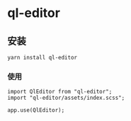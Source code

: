 # ql-editor

## 安装
```
yarn install ql-editor
```

### 使用
```
import QlEditor from "ql-editor";
import "ql-editor/assets/index.scss";

app.use(QlEditor);
```

